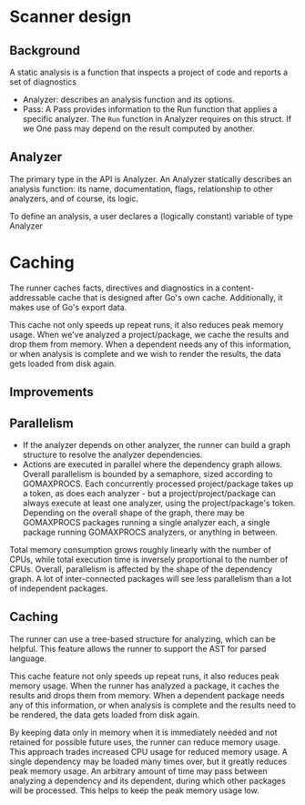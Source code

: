 
# Scanner design

## Background

A static analysis is a function that inspects a project of code and reports a set of diagnostics

- Analyzer: describes an analysis function and its options.
- Pass: A Pass provides information to the Run function that applies a specific analyzer. The `Run` function in Analyzer requires on this struct. If we
One pass may depend on the result computed by another.

## Analyzer

The primary type in the API is Analyzer. An Analyzer statically describes an analysis function: its name, documentation, flags, relationship to other analyzers, and of course, its logic.

To define an analysis, a user declares a (logically constant) variable of type Analyzer

# Caching

The runner caches facts, directives and diagnostics in a
content-addressable cache that is designed after Go's own cache.
Additionally, it makes use of Go's export data.

This cache not only speeds up repeat runs, it also reduces peak
memory usage. When we've analyzed a project/package, we cache the results
and drop them from memory. When a dependent needs any of this
information, or when analysis is complete and we wish to render the
results, the data gets loaded from disk again.

## Improvements

## Parallelism

- If the analyzer depends on other analyzer, the runner can build a graph structure to resolve the analyzer dependencies.
- Actions are executed in parallel where the dependency graph allows. Overall parallelism is bounded by a semaphore, sized according to GOMAXPROCS. Each concurrently processed project/package takes up a
token, as does each analyzer - but a project/project/package can always execute at
least one analyzer, using the project/package's token.
Depending on the overall shape of the graph, there may be GOMAXPROCS
packages running a single analyzer each, a single package running
GOMAXPROCS analyzers, or anything in between.

Total memory consumption grows roughly linearly with the number of
CPUs, while total execution time is inversely proportional to the
number of CPUs. Overall, parallelism is affected by the shape of
the dependency graph. A lot of inter-connected packages will see
less parallelism than a lot of independent packages.

## Caching

The runner can use a tree-based structure for analyzing, which can be helpful. This feature allows the runner to support the AST for parsed language.

This cache feature not only speeds up repeat runs, it also reduces peak memory usage. When the runner has analyzed a package, it caches the results and drops them from memory. When a dependent package needs any of this information, or when analysis is complete and the results need to be rendered, the data gets loaded from disk again.

By keeping data only in memory when it is immediately needed and not retained for possible future uses, the runner can reduce memory usage. This approach trades increased CPU usage for reduced memory usage. A single dependency may be loaded many times over, but it greatly reduces peak memory usage. An arbitrary amount of time may pass between analyzing a dependency and its dependent, during which other packages will be processed. This helps to keep the peak memory usage low.
